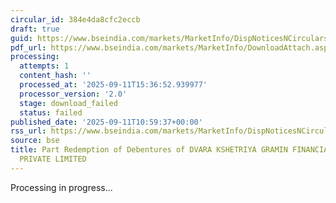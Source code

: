 ```yaml
---
circular_id: 384e4da8cfc2eccb
draft: true
guid: https://www.bseindia.com/markets/MarketInfo/DispNoticesNCirculars.aspx?Noticeid={67338514-6E00-475F-8490-DAEAAD286F03}&noticeno=20250911-15&dt=09/11/2025&icount=15&totcount=86&flag=0
pdf_url: https://www.bseindia.com/markets/MarketInfo/DownloadAttach.aspx?id=20250911-15&attachedId=
processing:
  attempts: 1
  content_hash: ''
  processed_at: '2025-09-11T15:36:52.939977'
  processor_version: '2.0'
  stage: download_failed
  status: failed
published_date: '2025-09-11T10:59:37+00:00'
rss_url: https://www.bseindia.com/markets/MarketInfo/DispNoticesNCirculars.aspx?Noticeid={67338514-6E00-475F-8490-DAEAAD286F03}&noticeno=20250911-15&dt=09/11/2025&icount=15&totcount=86&flag=0
source: bse
title: Part Redemption of Debentures of DVARA KSHETRIYA GRAMIN FINANCIAL SERVICES
  PRIVATE LIMITED
---
```


Processing in progress...
